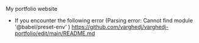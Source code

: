 My portfolio website

- If you encounter the following error (Parsing error: Cannot find module '@babel/preset-env'
)
  https://github.com/varghedj/varghedj-portfolio/edit/main/README.md
